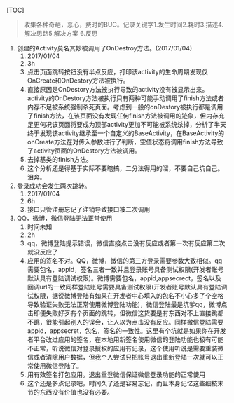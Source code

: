 [TOC]

> 收集各种奇葩，恶心，费时的BUG。记录关键字1.发生时间2.耗时3.描述4.解决思路5.解决方案 6.反思




1. 创建的Activity莫名其妙被调用了OnDestroy方法。(2017/01/04)
    1. 2017/01/04
    2. 3h
    3. 点击页面跳转按钮没有半点反应，打印该activity的生命周期发现仅OnCreate和OnDestory方法被执行。
    4. 直接原因是OnDestory方法被执行导致的activity没有被显示出来。activity的OnDestory方法被执行只有两种可能手动调用了finish方法或者内存不足被系统强制杀死页面。考虑到一般的onDestory被执行都是调用了finish方法，在该页面没有发现任何finish方法被调用的迹象，但内存充足更何况该页面将要成为顶部activity更加不可能被系统杀掉，分析了半天终于发现该activity继承至一个自定义的BaseActivity，在BaseActivity的onCreate方法在对传入参数进行了判断，空值状态将调用finish方法导致了activity页面的OnDestory方法被调用。
    5. 去掉基类的finish方法。
    6. 这个分析还是得基于实际不要瞎搞，二分法得用的溜，不要自己坑自己。泪奔。
2. 登录成功会发生两次跳转。
    1. 2017/01/04
    2. 6h
    3. 接口只管注册忘记了注销导致接口被二次调用
3. QQ，微博，微信登陆无法正常使用
    1. 时间未知
    2. 2h
    3. qq，微博登陆提示错误，微信直接点击没有反应或者第一次有反应第二次就没反应了
    4. 应用的签名不对。QQ，微博，微信的第三方登录需要参数大致相似。qq需要包名，appid，签名三者一致并且登录账号具备测试权限(开发者账号默认具有登陆调试权限)。微博需要包名，appid,appsecrect，签名以及回调url的一致同样登陆账号需要具备测试权限(开发者账号默认具有登陆调试权限，据说微博登陆有如果在开发者中心填入的包名不小心多了个空格导致验证失败无法正常使用微博登陆功能)，微信登陆最是坑爹qq，微博点击即便失败好歹有个页面的跳转，但微信这货要是有东西对不上直接跳都不跳，很能引起别人的误会，让人以为点击没有反应。同样微信登陆需要appid，appsecret，包名，签名的一致性。这里有个坑就是如果你在开发者平台改过应用的签名，在本地用新签名使用微信的登陆功能也极有可能不正常，听说微信对登录授权的应用有记录，这个使用听说是需要重装微信或者清除用户数据，但我个人尝试只把账号退出重新登陆一次就可以正常使用微信登陆了。
    5. 用有效签名打包应用。退出重登微信保证微信登录功能的正常使用
    6. 这个还是多点记录吧，时间久了还是容易忘记，而且本身记忆这些细枝末节的东西没有价值也没有必要。
